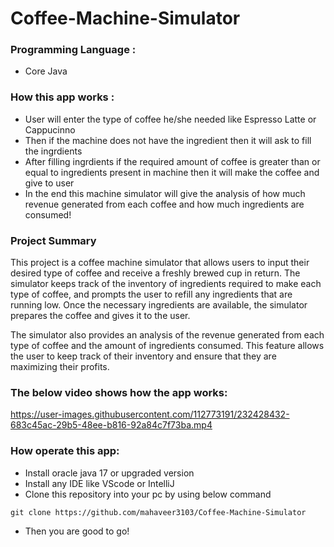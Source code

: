 # Coffee-Machine-Simulator 

### Programming Language :
* Core Java

### How this app works :
* User will enter the type of coffee he/she needed like Espresso Latte or Cappucinno
* Then if the machine does not have the ingredient then it will ask to fill the ingrdients
* After filling ingrdients if the required amount of coffee is greater than or equal to ingredients present in machine then it will make the coffee and give to user
* In the end this machine simulator will give the analysis of how much revenue generated from each coffee and how much ingredients are consumed!

### Project Summary
This project is a coffee machine simulator that allows users to input their desired type of coffee and receive a freshly brewed cup in return. The simulator keeps track of the inventory of ingredients required to make each type of coffee, and prompts the user to refill any ingredients that are running low. Once the necessary ingredients are available, the simulator prepares the coffee and gives it to the user.

The simulator also provides an analysis of the revenue generated from each type of coffee and the amount of ingredients consumed. This feature allows the user to keep track of their inventory and ensure that they are maximizing their profits.

### The below video shows how the app works:

https://user-images.githubusercontent.com/112773191/232428432-683c45ac-29b5-48ee-b816-92a84c7f73ba.mp4

### How operate this app:

* Install oracle java 17 or upgraded version
* Install any IDE like VScode or IntelliJ
* Clone this repository into your pc by using below command
```
git clone https://github.com/mahaveer3103/Coffee-Machine-Simulator
```
* Then you are good to go!


